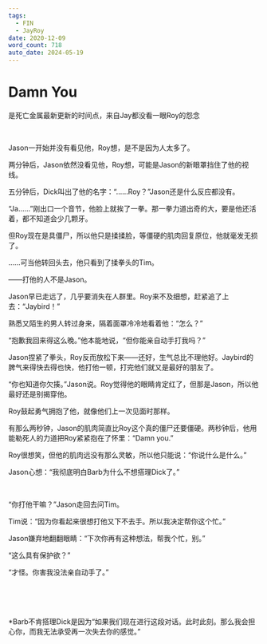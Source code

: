 ```yaml
---
tags:
  - FIN
  - JayRoy
date: 2020-12-09
word_count: 718
auto_date: 2024-05-19
---
```


# Damn You

是死亡金属最新更新的时间点，来自Jay都没看一眼Roy的怨念

<br>

Jason一开始并没有看见他，Roy想，是不是因为人太多了。

两分钟后，Jason依然没看见他，Roy想，可能是Jason的新眼罩挡住了他的视线。

五分钟后，Dick叫出了他的名字：“……Roy？”Jason还是什么反应都没有。

“Ja……”刚出口一个音节，他脸上就挨了一拳。那一拳力道出奇的大，要是他还活着，都不知道会少几颗牙。

但Roy现在是具僵尸，所以他只是揉揉脸，等僵硬的肌肉回复原位，他就毫发无损了。

……可当他转回头去，他只看到了揉拳头的Tim。

——打他的人不是Jason。

Jason早已走远了，几乎要消失在人群里。Roy来不及细想，赶紧追了上去：“Jaybird！”

熟悉又陌生的男人转过身来，隔着面罩冷冷地看着他：“怎么？”

“抱歉我回来得这么晚。”他本能地说，“但你能亲自动手打我吗？”

Jason捏紧了拳头，Roy反而放松下来——还好，生气总比不理他好。Jaybird的脾气来得快去得也快，他打他一顿，打完他们就又是最好的朋友了。

“你也知道你欠揍。”Jason说。Roy觉得他的眼睛肯定红了，但那是Jason，所以他最好还是别揭穿他。

Roy鼓起勇气拥抱了他，就像他们上一次见面时那样。

有那么两秒钟，Jason的肌肉简直比Roy这个真的僵尸还要僵硬。两秒钟后，他用能勒死人的力道把Roy紧紧抱在了怀里：“Damn you.”

Roy很想笑，但他的肌肉远没有那么灵敏，所以他只能说：“你说什么是什么。”

Jason心想：“我彻底明白Barb为什么不想搭理Dick了。”

<br>

“你打他干嘛？”Jason走回去问Tim。

Tim说：“因为你看起来很想打他又下不去手。所以我决定帮你这个忙。”

Jason嫌弃地翻翻眼睛：“下次你再有这种想法，帮我个忙，别。”

“这么具有保护欲？”

“才怪。你害我没法亲自动手了。”

<br>

<br>

<br>

*Barb不肯搭理Dick是因为“如果我们现在进行这段对话。此时此刻。那么我会担心你，而我无法承受再一次失去你的感觉。”
